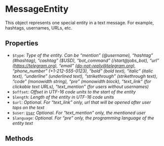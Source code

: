 # MessageEntity	

This object represents one special entity in a text message. For example, hashtags, usernames, URLs, etc.	

## Properties	

- `$type`: _Type of the entity. Can be “mention” (@username), “hashtag” (#hashtag), “cashtag” ($USD), “bot_command” (/start@jobs_bot), “url” (https://telegram.org), “email” (do-not-reply@telegram.org), “phone_number” (+1-212-555-0123), “bold” (bold text), “italic” (italic text), “underline” (underlined text), “strikethrough” (strikethrough text), “code” (monowidth string), “pre” (monowidth block), “text_link” (for clickable text URLs), “text_mention” (for users without usernames)_
- `$offset`: _Offset in UTF-16 code units to the start of the entity_
- `$length`: _Length of the entity in UTF-16 code units_
- `$url`: _Optional. For “text_link” only, url that will be opened after user taps on the text_
- `$user`: [`User`](User.md) _Optional. For “text_mention” only, the mentioned user_
- `$language`: _Optional. For “pre” only, the programming language of the entity text_

## Methods	
